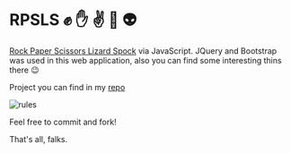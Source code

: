 # RPSLS :fist: :hand: :v: :dragon: :alien:

[Rock Paper Scissors Lizard Spock](http://bigbangtheory.wikia.com/wiki/Rock_Paper_Scissors_Lizard_Spock) via JavaScript. JQuery and Bootstrap was used in this web application, also you can find some interesting thins there :wink:

Project you can find in my [repo](https://github.com/sorefull/rpsls)

![rules](http://www.had2know.com/images/rpssl-diagram.png)

Feel free to commit and fork!

That's all, falks.
